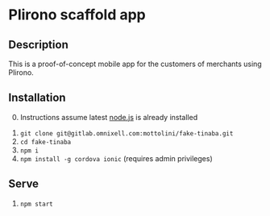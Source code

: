 # Plirono scaffold app

## Description

This is a proof-of-concept mobile app for the customers of merchants using Plirono.

## Installation

<ol start="0">
  <li>Instructions assume latest <a href="https://nodejs.org/en/">node.js</a> is already installed</li>
</ol>

1. `git clone git@gitlab.omnixell.com:mottolini/fake-tinaba.git`
2. `cd fake-tinaba`
3. `npm i`
4. `npm install -g cordova ionic` (requires admin privileges)

## Serve

1. `npm start`